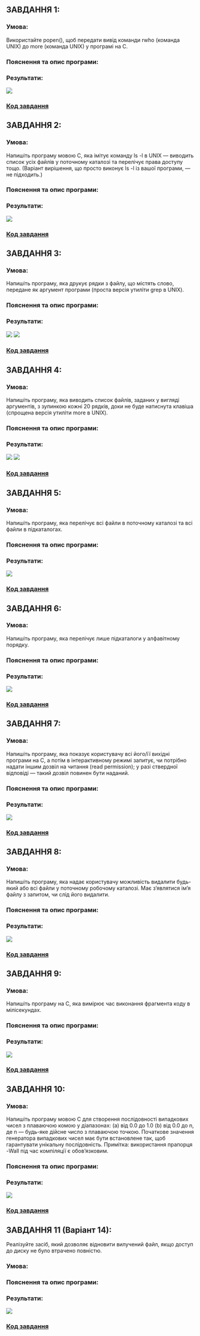 ## ЗАВДАННЯ 1:

### Умова:
 Використайте popen(), щоб передати вивід команди rwho (команда UNIX) до more (команда UNIX) у програмі на C.
### Пояснення та опис програми:

### Результати:

![](task1/task1_1.png)
### [Код завдання](task1/task.c)



## ЗАВДАННЯ 2:

### Умова:
 Напишіть програму мовою C, яка імітує команду ls -l в UNIX — виводить список усіх файлів у поточному каталозі та перелічує права доступу тощо.
 (Варіант вирішення, що просто виконує ls -l із вашої програми, — не підходить.)
### Пояснення та опис програми:

### Результати:

![](task2/task2.png)
### [Код завдання](task2/task.c)




## ЗАВДАННЯ 3:

### Умова:
 Напишіть програму, яка друкує рядки з файлу, що містять слово, передане як аргумент програми (проста версія утиліти grep в UNIX).
### Пояснення та опис програми:

### Результати:

![](task3/task3.png)
![](task3/task3_2.png)
### [Код завдання](task3/task.c)






## ЗАВДАННЯ 4:

### Умова:
 Напишіть програму, яка виводить список файлів, заданих у вигляді аргументів, з зупинкою кожні 20 рядків, доки не буде натиснута клавіша (спрощена версія утиліти more в UNIX).
### Пояснення та опис програми:

### Результати:

![](task4/task4_1.png)
![](task4/task4_2.png)
### [Код завдання](task4/task.c)





## ЗАВДАННЯ 5:

### Умова:
 Напишіть програму, яка перелічує всі файли в поточному каталозі та всі файли в підкаталогах.
### Пояснення та опис програми:

### Результати:

![](task5/task5.png)
### [Код завдання](task5/task.c)




## ЗАВДАННЯ 6:

### Умова:
 Напишіть програму, яка перелічує лише підкаталоги у алфавітному порядку.
### Пояснення та опис програми:

### Результати:

![](task6/task6.png)
### [Код завдання](task6/task.c)




## ЗАВДАННЯ 7:

### Умова:
 Напишіть програму, яка показує користувачу всі його/її вихідні програми на C, а потім в інтерактивному режимі запитує, чи потрібно надати іншим дозвіл на читання (read permission); у разі ствердної відповіді — такий дозвіл повинен бути наданий.
### Пояснення та опис програми:

### Результати:

![](task7/task7.png)
### [Код завдання](task7/task.c)




## ЗАВДАННЯ 8:

### Умова:
 Напишіть програму, яка надає користувачу можливість видалити будь-який або всі файли у поточному робочому каталозі. Має з’являтися ім’я файлу з запитом, чи слід його видалити.
### Пояснення та опис програми:

### Результати:

![](task8/task8.png)
### [Код завдання](task8/task.c)




## ЗАВДАННЯ 9:

### Умова:
 Напишіть програму на C, яка вимірює час виконання фрагмента коду в мілісекундах.
### Пояснення та опис програми:

### Результати:

![](task9/task9.png)
### [Код завдання](task9/task.c)




## ЗАВДАННЯ 10:

### Умова:
 Напишіть програму мовою C для створення послідовності випадкових чисел з плаваючою комою у діапазонах:
 (a) від 0.0 до 1.0
 (b) від 0.0 до n, де n — будь-яке дійсне число з плаваючою точкою.
 Початкове значення генератора випадкових чисел має бути встановлене так, щоб гарантувати унікальну послідовність.
Примітка: використання прапорця -Wall під час компіляції є обов’язковим.

### Пояснення та опис програми:

### Результати:

![](task10/task10.png)
### [Код завдання](task10/task.c)




## ЗАВДАННЯ 11 (Варіант 14):
Реалізуйте засіб, який дозволяє відновити вилучений файл, якщо доступ до диску не було втрачено повністю.

### Умова:

### Пояснення та опис програми:

### Результати:

![](task11/task11.png)
### [Код завдання](task11/task.c)

